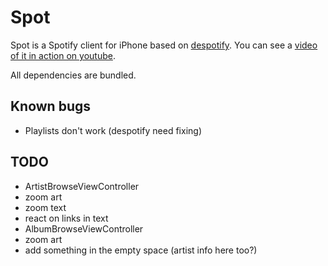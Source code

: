 Spot
=========================

Spot is a Spotify client for iPhone based on [despotify](http://despotify.se/ "despotify - the open source Spotify client library"). You can see a [video of it in action on youtube](http://www.youtube.com/watch?v=ARKnvnOCJJg "YouTube - The Birth of Spot, the iPhone Spotify Client").

All dependencies are bundled.

Known bugs
------------------------
- Playlists don't work (despotify need fixing)


TODO
----
- ArtistBrowseViewController
 - zoom art
 - zoom text
 - react on links in text
- AlbumBrowseViewController
 - zoom art
 - add something in the empty space (artist info here too?)
